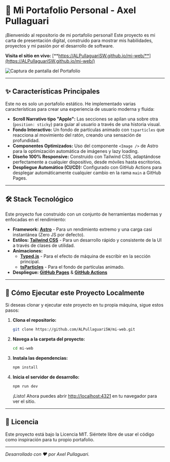 # 🚀 Mi Portafolio Personal - Axel Pullaguari

¡Bienvenido al repositorio de mi portafolio personal! Este proyecto es mi carta de presentación digital, construido para mostrar mis habilidades, proyectos y mi pasión por el desarrollo de software.

**Visita el sitio en vivo:** [**https://ALPullaguariSW.github.io/mi-web/**](https://ALPullaguariSW.github.io/mi-web/) 

![Captura de pantalla del Portafolio](https://user-images.githubusercontent.com/tu-id-de-github/tu-id-de-imagen.png) 


---

## ✨ Características Principales

Este no es solo un portafolio estático. He implementado varias características para crear una experiencia de usuario moderna y fluida:

*   **Scroll Narrativo tipo "Apple":** Las secciones se apilan una sobre otra (`position: sticky`) para guiar al usuario a través de una historia visual.
*   **Fondo Interactivo:** Un fondo de partículas animado con `tsparticles` que reacciona al movimiento del ratón, creando una sensación de profundidad.
*   **Componentes Optimizados:** Uso del componente `<Image />` de Astro para la optimización automática de imágenes y lazy loading.
*   **Diseño 100% Responsive:** Construido con Tailwind CSS, adaptándose perfectamente a cualquier dispositivo, desde móviles hasta escritorios.
*   **Despliegue Automático (CI/CD):** Configurado con GitHub Actions para desplegar automáticamente cualquier cambio en la rama `main` a GitHub Pages.

---

## 🛠️ Stack Tecnológico

Este proyecto fue construido con un conjunto de herramientas modernas y enfocadas en el rendimiento:

*   **Framework:** [**Astro**](https://astro.build/) - Para un rendimiento extremo y una carga casi instantánea (Zero JS por defecto).
*   **Estilos:** [**Tailwind CSS**](https://tailwindcss.com/) - Para un desarrollo rápido y consistente de la UI a través de clases de utilidad.
*   **Animaciones:**
    *   [**Typed.js**](https://github.com/mattboldt/typed.js/) - Para el efecto de máquina de escribir en la sección principal.
    *   [**tsParticles**](https://particles.js.org/) - Para el fondo de partículas animado.
*   **Despliegue:** [**GitHub Pages**](https://pages.github.com/) & [**GitHub Actions**](https://github.com/features/actions)

---

## 🚀 Cómo Ejecutar este Proyecto Localmente

Si deseas clonar y ejecutar este proyecto en tu propia máquina, sigue estos pasos:

1.  **Clona el repositorio:**
    ```bash
    git clone https://github.com/ALPullaguariSW/mi-web.git
    ```

2.  **Navega a la carpeta del proyecto:**
    ```bash
    cd mi-web
    ```

3.  **Instala las dependencias:**
    ```bash
    npm install
    ```

4.  **Inicia el servidor de desarrollo:**
    ```bash
    npm run dev
    ```

    ¡Listo! Ahora puedes abrir [http://localhost:4321](http://localhost:4321) en tu navegador para ver el sitio.

---

## 📄 Licencia

Este proyecto está bajo la Licencia MIT. Siéntete libre de usar el código como inspiración para tu propio portafolio.

---

_Desarrollado con ❤️ por Axel Pullaguari._